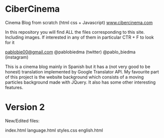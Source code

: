 # CiberCinema
Cinema Blog from scratch (html css + Javascript)
www.cibercinema.com

In this repository you will find ALL the files corresponding to this site. Including images. 
If interested in any of them in particular CTR + F to look for it 

pablobie00@gmail.com
@pablobiedma (twitter)
@pablo_biedma (instagram)

This is a cinema blog mainly in Spanish but it has a (not very good to be honest) translation implemented by Google Translator API.
My favourite part of this project is the website background which consists of a moving particles background made with JQuery.
It also has some other interesting features.


# Version 2

New/Edited files: 

index.html
language.html
styles.css
english.html
